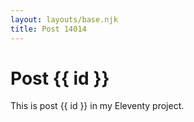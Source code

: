 ```yaml
---
layout: layouts/base.njk
title: Post 14014
---
```


# Post {{ id }}

This is post {{ id }} in my Eleventy project.
